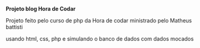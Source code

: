 <b>Projeto blog Hora de Codar</b>

Projeto feito pelo curso de php da Hora de codar ministrado pelo Matheus battisti

usando html, css, php e simulando o banco de dados com dados mocados
